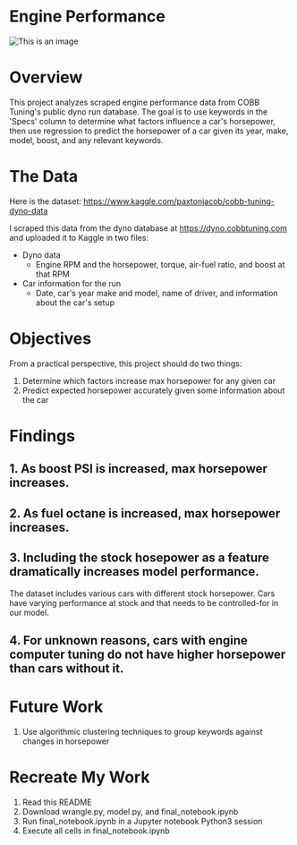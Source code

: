 # Engine Performance

![This is an image](https://i.imgur.com/H7sLgNy.png)

# Overview
This project analyzes scraped engine performance data from COBB Tuning's public dyno run database. The goal is to use keywords in the 'Specs' column to determine what factors influence a car's horsepower, then use regression to predict the horsepower of a car given its year, make, model, boost, and any relevant keywords.

# The Data
Here is the dataset: https://www.kaggle.com/paxtonjacob/cobb-tuning-dyno-data

I scraped this data from the dyno database at https://dyno.cobbtuning.com and uploaded it to Kaggle in two files:
- Dyno data
    * Engine RPM and the horsepower, torque, air-fuel ratio, and boost at that RPM
- Car information for the run
    * Date, car's year make and model, name of driver, and information about the car's setup

# Objectives
From a practical perspective, this project should do two things:
1. Determine which factors increase max horsepower for any given car
2. Predict expected horsepower accurately given some information about the car

# Findings
## 1. As boost PSI is increased, max horsepower increases.
## 2. As fuel octane is increased, max horsepower increases.
## 3. Including the stock hosepower as a feature dramatically increases model performance.
The dataset includes various cars with different stock horsepower. Cars have varying performance at stock and that needs to be controlled-for in our model.
## 4. For unknown reasons, cars with engine computer tuning do not have higher horsepower than cars without it.

# Future Work
1. Use algorithmic clustering techniques to group keywords against changes in horsepower

# Recreate My Work
1. Read this README
2. Download wrangle.py, model.py, and final_notebook.ipynb
3. Run final_notebook.ipynb in a Jupyter notebook Python3 session
4. Execute all cells in final_notebook.ipynb